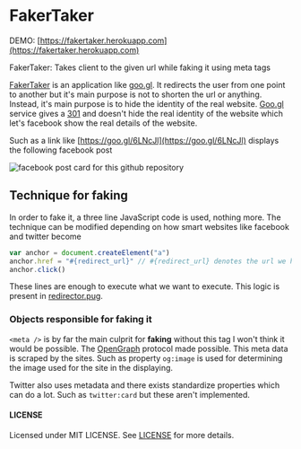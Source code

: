 # FakerTaker
DEMO: [https://fakertaker.herokuapp.com](https://fakertaker.herokuapp.com)

FakerTaker: Takes client to the given url while faking it using meta tags

[FakerTaker](https://fakertaker.herokuapp.com) is an application like [goo.gl](https://goo.gl). It redirects the user from one point to another but it's main purpose is not to shorten the url or anything. Instead, it's main purpose is to hide the identity of the real website. [Goo.gl](https://goo.gl) service gives a [301](https://en.wikipedia.org/wiki/HTTP_301) and doesn't hide the real identity of the website which let's facebook show the real details of the website. 

Such as a link like [https://goo.gl/6LNcJl](https://goo.gl/6LNcJl) displays the following facebook post

![facebook post card for this github repository](http://i.imgur.com/uBsL34C.png)

## Technique for faking
In order to fake it, a three line JavaScript code is used, nothing more. The technique can be modified depending on how 
smart websites like facebook and twitter become

```js
var anchor = document.createElement("a")
anchor.href = "#{redirect_url}" // #{redirect_url} denotes the url we have to redirect to
anchor.click()
```
These lines are enough to execute what we want to execute. This logic is present in [redirector.pug](views/redirector.pug).

### Objects responsible for faking it
`<meta />` is by far the main culprit for **faking** without this tag I won't think it would be possible. The [OpenGraph](https://ogp.me) protocol made possible. This meta data is scraped by the sites. Such as property `og:image` is used for determining the image used for the site in the displaying.

Twitter also uses metadata and there exists standardize properties which can do a lot. Such as `twitter:card` but these aren't implemented.

#### LICENSE
Licensed under MIT LICENSE. See [LICENSE](LICENSE) for more details.